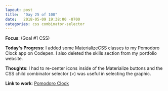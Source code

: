 ```yaml
---
layout: post
title:  "Day 25 of 100"
date:   2018-05-09 19:38:00 -0700
categories: css combinator-selector
---
```


**Focus**: (Goal #1 CSS)

**Today's Progress**: I added some MaterializeCSS classes to my Pomodoro Clock app on Codepen. I also deleted the skills section from my portfolio website.

**Thoughts**: I had to re-center icons inside of the Materialize buttons and the CSS child combinator selector (>) was useful in selecting the graphic.

**Link to work**: [Pomodoro Clock](https://codepen.io/castlemaninc/pen/zdwGMK)